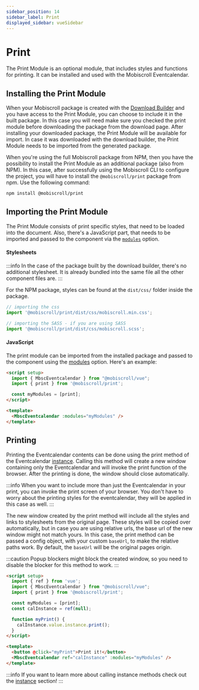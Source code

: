 ```yaml
---
sidebar_position: 14
sidebar_label: Print
displayed_sidebar: vueSidebar
---
```


# Print

The Print Module is an optional module, that includes styles and functions for printing. It can be installed and used with the Mobiscroll Eventcalendar.

## Installing the Print Module

When your Mobiscroll package is created with the [Download Builder](https://download.mobiscroll.com) and you have access to the Print Module, you can choose to include it in the built package. In this case you will need make sure you checked the print module before downloading the package from the download page. After installing your downloaded package, the Print Module will be available for import. In case it was downloaded with the download builder, the Print Module needs to be imported from the generated package.

When you're using the full Mobiscroll package from NPM, then you have the possibility to install the Print Module as an additional package (also from NPM). In this case, after successfully using the Mobiscroll CLI to configure the project, you will have to install the `@mobiscroll/print` package from npm. Use the following command:

```bash
npm install @mobiscroll/print
```

## Importing the Print Module

The Print Module consists of print specific styles, that need to be loaded into the document. Also, there's a JavaScript part, that needs to be imported and passed to the component via the [`modules`](./api.md#opt-modules) option.

#### Stylesheets

:::info
In the case of the package built by the download builder, there's no additional stylesheet. It is already bundled into the same file all the other component files are.
:::

For the NPM package, styles can be found at the `dist/css/` folder inside the package.

```javascript
// importing the css
import '@mobiscroll/print/dist/css/mobiscroll.min.css';

// importing the SASS - if you are using SASS
import '@mobiscroll/print/dist/css/mobiscroll.scss';
```

#### JavaScript

The print module can be imported from the installed package and passed to the component using the [modules](./api.md#opt-modules) option. Here's an example:

```html
<script setup>
  import { MbscEventcalendar } from "@mobiscroll/vue";
  import { print } from '@mobiscroll/print';

  const myModules = [print];
</script>

<template>
  <MbscEventcalendar :modules="myModules" />
</template>
```

## Printing

Printing the Eventcalendar contents can be done using the print method of the Eventcalendar [instance](../core-concepts/instance). Calling this method will create a new window containing only the Eventcalendar and will invoke the print function of the browser. After the printing is done, the window should close automatically.

:::info
When you want to include more than just the Eventcalendar in your print, you can invoke the print screen of your browser. You don't have to worry about the printing styles for the eventcalendar, they will be applied in this case as well.
:::

The new window created by the print method will include all the styles and links to stylesheets from the original page. These styles will be copied over automatically, but in case you are using relative urls, the base url of the new window might not match yours. In this case, the print method can be passed a config object, with your custom `baseUrl`, to make the relative paths work. By default, the `baseUrl` will be the original pages origin.

:::caution
Popup blockers might block the created window, so you need to disable the blocker for this method to work.
:::

```html
<script setup>
  import { ref } from 'vue';
  import { MbscEventcalendar } from "@mobiscroll/vue";
  import { print } from '@mobiscroll/print';

  const myModules = [print];
  const calInstance = ref(null);

  function myPrint() {
    calInstance.value.instance.print();
  }
</script>

<template>
  <button @click="myPrint">Print it!</button>
  <MbscEventcalendar ref="calInstance" :modules="myModules" />
</template>
```

:::info
If you want to learn more about calling instance methods check out the [instance](../core-concepts/instance) section!
:::